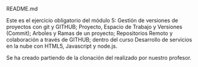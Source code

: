 README.md

Este es el ejercicio obligatorio del módulo 5: Gestión de versiones de proyectos
  con git y GITHUB; Proyecto, Espacio de Trabajo y Versiones (Commit); Arboles y
  Ramas de un proyecto; Repositorios Remoto y colaboración a través de GITHUB;
  dentro del curso Desarrollo de servicios en la nube con HTML5, Javascript y
  node.js.

  Se ha creado partiendo de la clonación del realizado por nuestro profesor.
